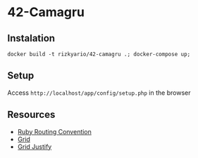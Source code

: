 # 42-Camagru

## Instalation

```
docker build -t rizkyario/42-camagru .; docker-compose up;
```

## Setup

Access `http://localhost/app/config/setup.php` in the browser

## Resources
- [Ruby Routing Convention](http://guides.rubyonrails.org/routing.html#crud-verbs-and-actions)
- [Grid](https://developer.mozilla.org/en-US/docs/Web/CSS/grid-auto-columns)
- [Grid Justify](https://stackoverflow.com/questions/32551291/in-css-flexbox-why-are-there-no-justify-items-and-justify-self-properties)